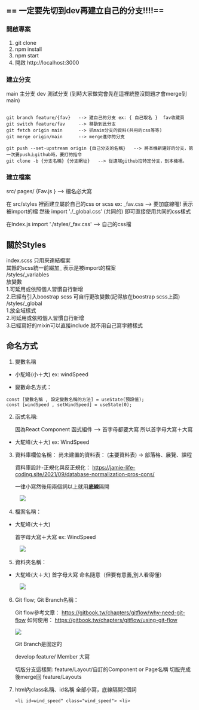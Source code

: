 ## == 一定要先切到dev再建立自己的分支!!!!==


### 開啟專案
1. git clone    
2. npm install   
3. npm start   
4. 開啟 http://localhost:3000

### 建立分支

main 主分支
dev 測試分支 (到時大家做完會先在這裡統整沒問題才會merge到main)

```

git branch feature/{fav}   --> 建自己的分支 ex: { 自己取名 }  fav收藏頁
git switch feature/fav     --> 移動到此分支
git fetch origin main      --> 抓main分支的資料(共用的css等等)
git merge origin/main      --> merge進你的分支

git push --set-upstream origin {自己分支的名稱}   --> 將本機新建好的分支，第一次要push上github時，要打的指令
git clone -b {分支名稱} {分支網址}   --> 從遠端github拉特定分支，到本機裡。

```

### 建立檔案

src/ pages/ {Fav.js }    --> 檔名必大寫

在 src/styles 裡面建立屬於自己的css or scss 
ex: _fav.css  --> 要加底線喔! 表示被import的檔
然後 import './_global.css' (共同的)
即可直接使用共同的css樣式


在Index.js import './styles/_fav.css' --> 自己的css檔

## 關於Styles
index.scss 只用來連結檔案  
其餘的scss統一前綴加_ 表示是被import的檔案  
/styles/_variables  
放變數  
1.可延用或依照個人習慣自行新增  
2.已經有引入boostrap scss 可自行更改變數(記得放在boostrap scss上面)  
/styles/_global  
1.放全域樣式  
2.可延用或依照個人習慣自行新增  
3.已經寫好的mixin可以直接include 就不用自己寫字體樣式  


## 命名方式

1. 變數名稱

- 小駝峰(小＋大)
    ex: windSpeed
    
- 變數命名方式：
```javascript=
const [變數名稱 , 設定變數名稱的方法] = useState(預設值);
const [windSpeed , setWindSpeed] = useState(0);
```
2. 函式名稱:

    因為React Component 函式組件 
    —> 首字母都要大寫
    所以首字母大寫＋大寫
- 大駝峰(大＋大)
    ex: WindSpeed 
    
    
3. 資料庫欄位名稱：
    尚未建置的資料表：
    (主要資料表) -> 部落格、展覽、課程
    
    資料庫設計-正規化與反正規化：
    https://jamie-life-coding.site/2021/09/database-normalization-pros-cons/
    
    一律小寫然後用兩個詞以上就用**底線**隔開
    
     &nbsp; &nbsp;![](https://i.imgur.com/mwuhjcY.jpg)
     
4. 檔案名稱：
- 大駝峰(大＋大)

    首字母大寫＋大寫
    ex: WindSpeed

    &nbsp; &nbsp;![](https://i.imgur.com/WSyFq7n.jpg)
    
5. 資料夾名稱：
- 大駝峰(大＋大)
    首字母大寫
    命名隨意（但要有意義,別人看得懂）

    &nbsp; &nbsp;![](https://i.imgur.com/uvXxk6g.jpg)
    
6. Git flow; Git Branch名稱：

    Git flow參考文章：
    https://gitbook.tw/chapters/gitflow/why-need-git-flow
    如何使用：
    https://gitbook.tw/chapters/gitflow/using-git-flow
    
    ![](https://i.imgur.com/LO07k7Z.jpg)

    Git Branch是固定的
    
    develop
    feature/ Member 大寫 

    切版分支這樣開: 
    feature/Layout/自訂的Component or Page名稱
    切版完成後merge回 feature/Layouts 

7. html內class名稱、id名稱
    全部小寫，底線隔開2個詞
    ```
    <li id=wind_speed" class="wind_speed"> <li>
    ```